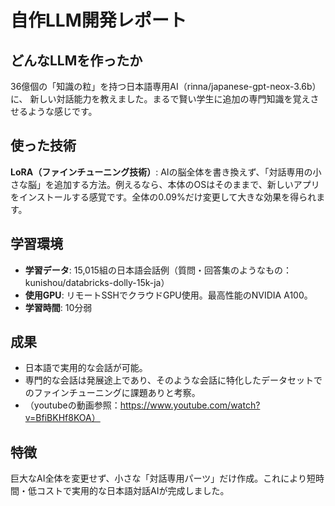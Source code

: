 # 自作LLM開発レポート

## どんなLLMを作ったか
36億個の「知識の粒」を持つ日本語専用AI（rinna/japanese-gpt-neox-3.6b）に、
新しい対話能力を教えました。まるで賢い学生に追加の専門知識を覚えさせるような感じです。

## 使った技術
**LoRA（ファインチューニング技術）**: AIの脳全体を書き換えず、「対話専用の小さな脳」を追加する方法。例えるなら、本体のOSはそのままで、新しいアプリをインストールする感覚です。全体の0.09%だけ変更して大きな効果を得られます。

## 学習環境
- **学習データ**: 15,015組の日本語会話例（質問・回答集のようなもの：kunishou/databricks-dolly-15k-ja）
- **使用GPU**: リモートSSHでクラウドGPU使用。最高性能のNVIDIA A100。
- **学習時間**: 10分弱

## 成果
- 日本語で実用的な会話が可能。
- 専門的な会話は発展途上であり、そのような会話に特化したデータセットでのファインチューニングに課題ありと考察。
- （youtubeの動画参照：https://www.youtube.com/watch?v=BfiBKHf8KOA）

## 特徴
巨大なAI全体を変更せず、小さな「対話専用パーツ」だけ作成。これにより短時間・低コストで実用的な日本語対話AIが完成しました。
